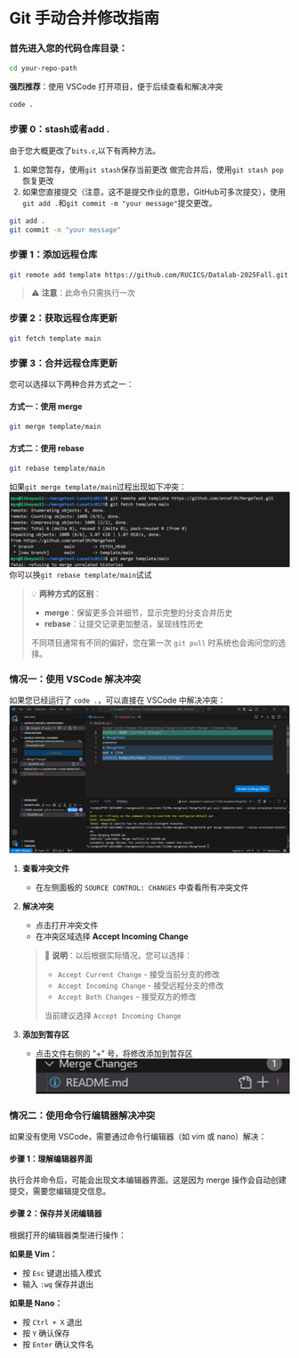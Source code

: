 # Git 手动合并修改指南

### 首先进入您的代码仓库目录：
```bash
cd your-repo-path
```

**强烈推荐**：使用 VSCode 打开项目，便于后续查看和解决冲突
```bash
code .
```
### 步骤 0：stash或者add .
由于您大概更改了`bits.c`,以下有两种方法。
1. 如果您暂存，使用`git stash`保存当前更改
做完合并后，使用`git stash pop`恢复更改
2. 如果您直接提交（注意，这不是提交作业的意思，GitHub可多次提交），使用`git add .`和`git commit -m "your message"`提交更改。
```bash
git add .
git commit -m "your message"
```
### 步骤 1：添加远程仓库
```bash
git remote add template https://github.com/RUCICS/Datalab-2025Fall.git
```
> ⚠️ **注意**：此命令只需执行一次

### 步骤 2：获取远程仓库更新
```bash
git fetch template main
```

### 步骤 3：合并远程仓库更新

您可以选择以下两种合并方式之一：

#### 方式一：使用 merge
```bash
git merge template/main
```

#### 方式二：使用 rebase  
```bash
git rebase template/main
```
如果`git merge template/main`过程出现如下冲突：
![alt text](conflict.png)
你可以换`git rebase template/main`试试
> 💡 **两种方式的区别**：
> - **merge**：保留更多合并细节，显示完整的分支合并历史
> - **rebase**：让提交记录更加整洁，呈现线性历史
> 
> 不同项目通常有不同的偏好，您在第一次 `git pull` 时系统也会询问您的选择。

### 情况一：使用 VSCode 解决冲突

如果您已经运行了 `code .`，可以直接在 VSCode 中解决冲突：
![alt text](solve_conflict.png)
1. **查看冲突文件**
   - 在左侧面板的 `SOURCE CONTROL: CHANGES` 中查看所有冲突文件

2. **解决冲突**
   - 点击打开冲突文件
   - 在冲突区域选择 **Accept Incoming Change**
   
   > 📝 **说明**：以后根据实际情况，您可以选择：
   > - `Accept Current Change` - 接受当前分支的修改
   > - `Accept Incoming Change` - 接受远程分支的修改  
   > - `Accept Both Changes` - 接受双方的修改
   > 
   > 当前建议选择 `Accept Incoming Change`

3. **添加到暂存区**
   - 点击文件右侧的 "+" 号，将修改添加到暂存区
![alt text](add.png)
### 情况二：使用命令行编辑器解决冲突

如果没有使用 VSCode，需要通过命令行编辑器（如 vim 或 nano）解决：

#### 步骤 1：理解编辑器界面
执行合并命令后，可能会出现文本编辑器界面。这是因为 merge 操作会自动创建提交，需要您编辑提交信息。

#### 步骤 2：保存并关闭编辑器
根据打开的编辑器类型进行操作：

**如果是 Vim：**
- 按 `Esc` 键退出插入模式
- 输入 `:wq` 保存并退出

**如果是 Nano：**
- 按 `Ctrl + X` 退出
- 按 `Y` 确认保存
- 按 `Enter` 确认文件名
